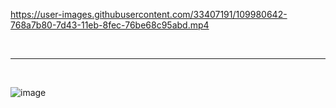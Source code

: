 https://user-images.githubusercontent.com/33407191/109980642-768a7b80-7d43-11eb-8fec-76be68c95abd.mp4


<br>
<hr>
<br>

![image](https://user-images.githubusercontent.com/33407191/109980939-c8330600-7d43-11eb-82eb-05b67902e412.png)


<br>
<br>
